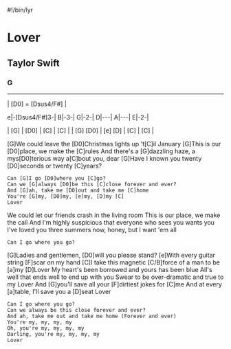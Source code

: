 #!/bin/lyr
# Lover
## Taylor Swift
### G

---

| [D0] = [Dsus4/F#] |

e|-[Dsus4/F#]3-|
B|-3-|
G|-2-|
D|---|
A|---|
E|-2-|

| [G] | [D0] | [C] | [C] |
| [G] [D0] | [e] [D] | [C] | [C] |

[G]We could leave the [D0]Christmas lights up 't[C]il January
[G]This is our [D0]place, we make the [C]rules
And there's a [G]dazzling haze, a mys[D0]terious way a[C]bout you, dear
[G]Have I known you twenty [D0]seconds or twenty [C]years?

    Can [G]I go [D0]where you [C]go?
    Can we [G]always [D0]be this [C]close forever and ever?
    And [G]ah, take me [D0]out and take me [C]home
    You're [G]my, [D0]my, [e]my, [D]my [C]
    Lover

We could let our friends crash in the living room
This is our place, we make the call
And I'm highly suspicious that everyone who sees you wants you
I've loved you three summers now, honey, but I want 'em all

    Can I go where you go?

[G]Ladies and gentlemen, [D0]will you please stand?
[e]With every guitar string [F]scar on my hand
[C]I take this magnetic [C/B]force of a man to be [a]my
[D]Lover
My heart's been borrowed and yours has been blue
All's well that ends well to end up with you
Swear to be over-dramatic and true to my
Lover
And [G]you'll save all your [F]dirtiest jokes for [C]me
And at every [a]table, I'll save you a [D]seat
Lover

    Can I go where you go?
    Can we always be this close forever and ever?
    And ah, take me out and take me home (Forever and ever)
    You're my, my, my, my
    Oh, you're my, my, my, my
    Darling, you're my, my, my, my
    Lover 